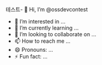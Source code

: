 테스트- 👋 Hi, I’m @ossdevcontest
- 👀 I’m interested in ...
- 🌱 I’m currently learning ...
- 💞️ I’m looking to collaborate on ...
- 📫 How to reach me ...
- 😄 Pronouns: ...
- ⚡ Fun fact: ...

<!---
ossdevcontest/ossdevcontest is a ✨ special ✨ repository because its `README.md` (this file) appears on your GitHub profile.
You can click the Preview link to take a look at your changes.
--->
